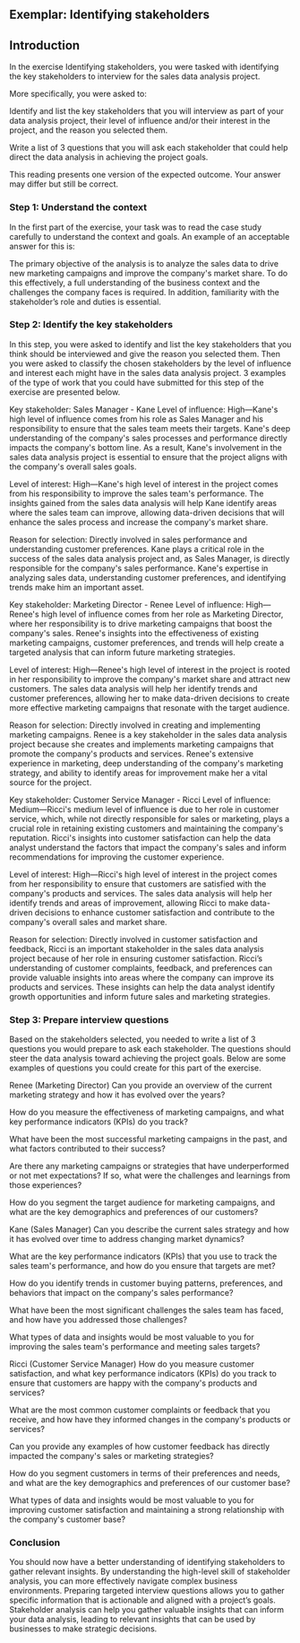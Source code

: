 ## Exemplar: Identifying stakeholders
## Introduction
In the exercise Identifying stakeholders, you were tasked with identifying the key stakeholders to interview for the sales data analysis project.

More specifically, you were asked to:

Identify and list the key stakeholders that you will interview as part of your data analysis project, their level of influence and/or their interest in the project, and the reason you selected them. 

Write a list of 3 questions that you will ask each stakeholder that could help direct the data analysis in achieving the project goals. 

This reading presents one version of the expected outcome. Your answer may differ but still be correct.

### Step 1: Understand the context
In the first part of the exercise, your task was to read the case study carefully to understand the context and goals. An example of an acceptable answer for this is:

The primary objective of the analysis is to analyze the sales data to drive new marketing campaigns and improve the company's market share. To do this effectively, a full understanding of the business context and the challenges the company faces is required. In addition, familiarity with the stakeholder’s role and duties is essential.

### Step 2: Identify the key stakeholders
In this step, you were asked to identify and list the key stakeholders that you think should be interviewed and give the reason you selected them. Then you were asked to classify the chosen stakeholders by the level of influence and interest each might have in the sales data analysis project. 3 examples of the type of work that you could have submitted for this step of the exercise are presented below.

Key stakeholder: Sales Manager - Kane
Level of influence: High—Kane's high level of influence comes from his role as Sales Manager and his responsibility to ensure that the sales team meets their targets. Kane's deep understanding of the company's sales processes and performance directly impacts the company's bottom line. As a result, Kane's involvement in the sales data analysis project is essential to ensure that the project aligns with the company's overall sales goals.

Level of interest: High—Kane's high level of interest in the project comes from his responsibility to improve the sales team's performance. The insights gained from the sales data analysis will help Kane identify areas where the sales team can improve, allowing data-driven decisions that will enhance the sales process and increase the company's market share.

Reason for selection: Directly involved in sales performance and understanding customer preferences. Kane plays a critical role in the success of the sales data analysis project and, as Sales Manager, is directly responsible for the company's sales performance. Kane's expertise in analyzing sales data, understanding customer preferences, and identifying trends make him an important asset.

Key stakeholder: Marketing Director - Renee
Level of influence: High—Renee's high level of influence comes from her role as Marketing Director, where her responsibility is to drive marketing campaigns that boost the company's sales. Renee's insights into the effectiveness of existing marketing campaigns, customer preferences, and trends will help create a targeted analysis that can inform future marketing strategies.

Level of interest: High—Renee's high level of interest in the project is rooted in her responsibility to improve the company's market share and attract new customers. The sales data analysis will help her identify trends and customer preferences, allowing her to make data-driven decisions to create more effective marketing campaigns that resonate with the target audience.

Reason for selection: Directly involved in creating and implementing marketing campaigns. Renee is a key stakeholder in the sales data analysis project because she creates and implements marketing campaigns that promote the company's products and services. Renee's extensive experience in marketing, deep understanding of the company's marketing strategy, and ability to identify areas for improvement make her a vital source for the project.

Key stakeholder: Customer Service Manager - Ricci
Level of influence: Medium—Ricci's medium level of influence is due to her role in customer service, which, while not directly responsible for sales or marketing, plays a crucial role in retaining existing customers and maintaining the company's reputation. Ricci's insights into customer satisfaction can help the data analyst understand the factors that impact the company's sales and inform recommendations for improving the customer experience.

Level of interest: High—Ricci's high level of interest in the project comes from her responsibility to ensure that customers are satisfied with the company's products and services. The sales data analysis will help her identify trends and areas of improvement, allowing Ricci to make data-driven decisions to enhance customer satisfaction and contribute to the company's overall sales and market share.

Reason for selection: Directly involved in customer satisfaction and feedback, Ricci is an important stakeholder in the sales data analysis project because of her role in ensuring customer satisfaction. Ricci’s understanding of customer complaints, feedback, and preferences can provide valuable insights into areas where the company can improve its products and services. These insights can help the data analyst identify growth opportunities and inform future sales and marketing strategies.

### Step 3: Prepare interview questions
Based on the stakeholders selected, you needed to write a list of 3 questions you would prepare to ask each stakeholder. The questions should steer the data analysis toward achieving the project goals. Below are some examples of questions you could create for this part of the exercise.

Renee (Marketing Director)
Can you provide an overview of the current marketing strategy and how it has evolved over the years?

How do you measure the effectiveness of marketing campaigns, and what key performance indicators (KPIs) do you track?

What have been the most successful marketing campaigns in the past, and what factors contributed to their success?

Are there any marketing campaigns or strategies that have underperformed or not met expectations? If so, what were the challenges and learnings from those experiences?

How do you segment the target audience for marketing campaigns, and what are the key demographics and preferences of our customers?

Kane (Sales Manager)
Can you describe the current sales strategy and how it has evolved over time to address changing market dynamics?

What are the key performance indicators (KPIs) that you use to track the sales team's performance, and how do you ensure that targets are met?

How do you identify trends in customer buying patterns, preferences, and behaviors that impact on the company's sales performance?

What have been the most significant challenges the sales team has faced, and how have you addressed those challenges?

What types of data and insights would be most valuable to you for improving the sales team's performance and meeting sales targets?

Ricci (Customer Service Manager)
How do you measure customer satisfaction, and what key performance indicators (KPIs) do you track to ensure that customers are happy with the company's products and services?

What are the most common customer complaints or feedback that you receive, and how have they informed changes in the company's products or services?

Can you provide any examples of how customer feedback has directly impacted the company's sales or marketing strategies?

How do you segment customers in terms of their preferences and needs, and what are the key demographics and preferences of our customer base?

What types of data and insights would be most valuable to you for improving customer satisfaction and maintaining a strong relationship with the company's customer base?

### Conclusion
You should now have a better understanding of identifying stakeholders to gather relevant insights. By understanding the high-level skill of stakeholder analysis, you can more effectively navigate complex business environments. Preparing targeted interview questions allows you to gather specific information that is actionable and aligned with a project’s goals. Stakeholder analysis can help you gather valuable insights that can inform your data analysis, leading to relevant insights that can be used by businesses to make strategic decisions. 